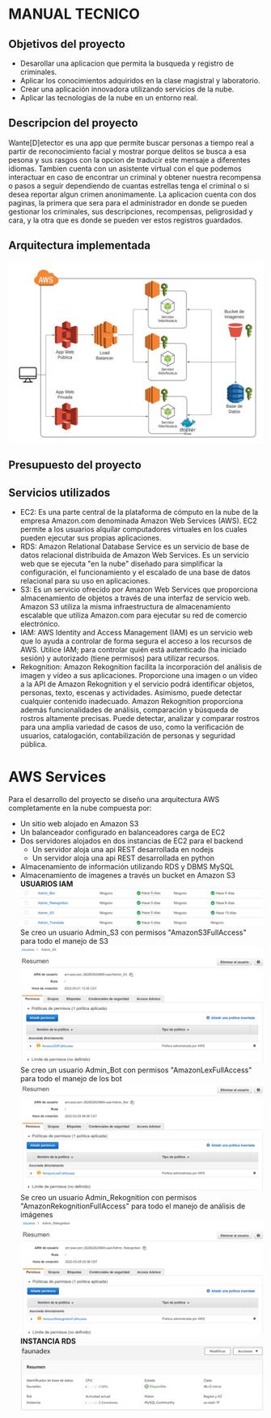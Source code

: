 # MANUAL TECNICO 
## Objetivos del proyecto
- Desarollar una aplicacion que permita la busqueda y registro de criminales.
- Aplicar los conocimientos adquiridos en la clase magistral y laboratorio.
- Crear una aplicación innovadora utilizando servicios de la nube.
- Aplicar las tecnologias de la nube en un entorno real.

## Descripcion del proyecto
Wante[D]etector es una app que permite buscar personas a tiempo real a partir de reconocimiento facial y mostrar porque delitos se busca a esa pesona y sus rasgos con la opcion de traducir este mensaje a diferentes idiomas. Tambien cuenta con un asistente virtual con el que podemos interactuar en caso de encontrar un criminal y obtener nuestra recompensa o pasos a seguir dependiendo de cuantas estrellas tenga el criminal o si desea reportar algun crimen anonimamente.
La aplicacion cuenta con dos paginas, la primera que sera para el administrador en donde se pueden gestionar los criminales, sus descripciones, recompensas, peligrosidad y cara, y la otra que es donde se pueden ver estos registros guardados.

## Arquitectura implementada
![](img/img15.jpeg)
## Presupuesto del proyecto 

## Servicios utilizados
- EC2: Es una parte central de la plataforma de cómputo en la nube de la empresa Amazon.com denominada Amazon Web Services (AWS). EC2 permite a los usuarios alquilar computadores virtuales en los cuales pueden ejecutar sus propias aplicaciones. 
- RDS: Amazon Relational Database Service es un servicio de base de datos relacional distribuida de Amazon Web Services. Es un servicio web que se ejecuta "en la nube" diseñado para simplificar la configuración, el funcionamiento y el escalado de una base de datos relacional para su uso en aplicaciones.
- S3: Es un servicio ofrecido por Amazon Web Services que proporciona almacenamiento de objetos a través de una interfaz de servicio web. Amazon S3 utiliza la misma infraestructura de almacenamiento escalable que utiliza Amazon.com para ejecutar su red de comercio electrónico.
- IAM: AWS Identity and Access Management (IAM) es un servicio web que lo ayuda a controlar de forma segura el acceso a los recursos de AWS. Utilice IAM; para controlar quién está autenticado (ha iniciado sesión) y autorizado (tiene permisos) para utilizar recursos.
- Rekognition: Amazon Rekognition facilita la incorporación del análisis de imagen y vídeo a sus aplicaciones. Proporcione una imagen o un vídeo a la API de Amazon Rekognition y el servicio podrá identificar objetos, personas, texto, escenas y actividades. Asimismo, puede detectar cualquier contenido inadecuado. Amazon Rekognition proporciona además funcionalidades de análisis, comparación y búsqueda de rostros altamente precisas. Puede detectar, analizar y comparar rostros para una amplia variedad de casos de uso, como la verificación de usuarios, catalogación, contabilización de personas y seguridad pública.


# AWS Services
Para el desarrollo del proyecto se diseño una arquitectura AWS completamente en la nube compuesta por:
* Un sitio web alojado en Amazon S3
* Un balanceador configurado en balanceadores carga de EC2
* Dos servidores alojados en dos instancias de EC2 para el backend 
  * Un servidor aloja una api REST desarrollada en nodejs
  * Un servidor aloja una api REST desarrollada en python
* Almacenamiento de información utilizando RDS y DBMS MySQL
* Almacenamiento de imagenes a través un bucket en Amazon S3
**USUARIOS IAM**
![](img/img10.png)
Se creo un usuario Admin_S3 con permisos "AmazonS3FullAccess" para todo el manejo de S3
![](img/img11.png)
Se creo un usuario Admin_Bot con permisos "AmazonLexFullAccess" para todo el manejo de los bot
![](img/img12.png)
Se creo un usuario Admin_Rekognition con permisos "AmazonRekognitionFullAccess" para todo el manejo de análisis de imágenes
![](img/img13.png)
**INSTANCIA RDS**
![](img/img14.png)
